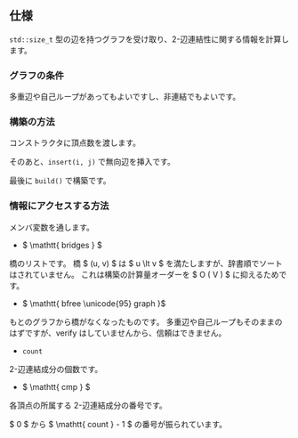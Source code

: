 ## 仕様

`std::size_t` 型の辺を持つグラフを受け取り、2-辺連結性に関する情報を計算します。


### グラフの条件

多重辺や自己ループがあってもよいですし、非連結でもよいです。


### 構築の方法

コンストラクタに頂点数を渡します。

そのあと、`insert(i, j)` で無向辺を挿入です。

最後に `build()` で構築です。


### 情報にアクセスする方法

メンバ変数を通します。

- $ \mathtt{ bridges } $

橋のリストです。
橋 $ (u, v) $ は $ u \lt v $ を満たしますが、辞書順でソートはされていません。
これは構築の計算量オーダーを $ O ( V ) $ に抑えるためです。


- $ \mathtt{ bfree \unicode{95} graph }$

もとのグラフから橋がなくなったものです。
多重辺や自己ループもそのままのはずですが、verify はしていませんから、信頼はできません。


- $\mathtt{ count }$

2-辺連結成分の個数です。


- $ \mathtt{ cmp } $

各頂点の所属する 2-辺連結成分の番号です。

$ 0 $ から $ \mathtt{ count } - 1 $ の番号が振られています。
